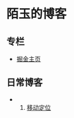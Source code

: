 # 陌玉的博客


## 专栏

* [掘金主页](https://juejin.im/user/5b797dcce51d4538a423b0e0)


## 日常博客
* 1. [移动定位](https://github.com/Arthurcherryli/Blog/issues/1)